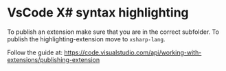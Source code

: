 # VsCode X# syntax highlighting
To publish an extension make sure that you are in the correct subfolder.
To publish the highlighting-extension move to `xsharp-lang`.

Follow the guide at: https://code.visualstudio.com/api/working-with-extensions/publishing-extension

